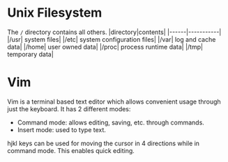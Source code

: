 # Unix Filesystem
The `/` directory contains all others.
|directory|contents|
|------|-----------|
|/usr| system files|
|/etc| system configuration files|
|/var| log and cache data|
|/home| user owned data|
|/proc| process runtime data|
|/tmp| temporary data|


# Vim
Vim is a terminal based text editor which allows convenient usage through just the keyboard.
It has 2 different modes:
- Command mode: allows editing, saving, etc. through commands.
- Insert mode: used to type text.

hjkl keys can be used for moving the cursor in 4 directions while in command mode. This enables quick editing.

